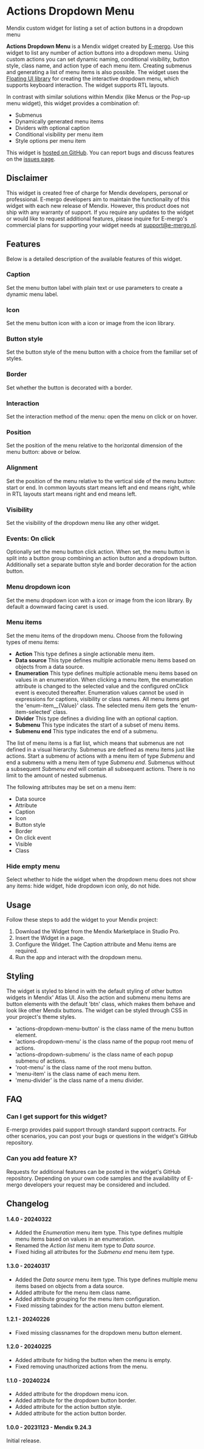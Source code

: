 # Actions Dropdown Menu

Mendix custom widget for listing a set of action buttons in a dropdown menu

**Actions Dropdown Menu** is a Mendix widget created by [E-mergo](https://www.e-mergo.nl). Use this widget to list any number of action buttons into a dropdown menu. Using custom actions you can set dynamic naming, conditional visibility, button style, class name, and action type of each menu item. Creating submenus and generating a list of menu items is also possible. The widget uses the [Floating UI library](https://floating-ui.com/) for creating the interactive dropdown menu, which supports keyboard interaction. The widget supports RTL layouts.

In contrast with similar solutions within Mendix (like Menus or the Pop-up menu widget), this widget provides a combination of:

-   Submenus
-   Dynamically generated menu items
-   Dividers with optional caption
-   Conditional visibility per menu item
-   Style options per menu item

This widget is [hosted on GitHub](https://github.com/e-mergo/mx-emergo-actions-dropdown-menu). You can report bugs and discuss features on the [issues page](https://github.com/e-mergo/mx-emergo-actions-dropdown-menu/issues).

## Disclaimer

This widget is created free of charge for Mendix developers, personal or professional. E-mergo developers aim to maintain the functionality of this widget with each new release of Mendix. However, this product does not ship with any warranty of support. If you require any updates to the widget or would like to request additional features, please inquire for E-mergo's commercial plans for supporting your widget needs at support@e-mergo.nl.

## Features

Below is a detailed description of the available features of this widget.

### Caption

Set the menu button label with plain text or use parameters to create a dynamic menu label.

### Icon

Set the menu button icon with a icon or image from the icon library.

### Button style

Set the button style of the menu button with a choice from the familiar set of styles.

### Border

Set whether the button is decorated with a border.

### Interaction

Set the interaction method of the menu: open the menu on click or on hover.

### Position

Set the position of the menu relative to the horizontal dimension of the menu button: above or below.

### Alignment

Set the position of the menu relative to the vertical side of the menu button: start or end. In common layouts start means left and end means right, while in RTL layouts start means right and end means left.

### Visibility

Set the visibility of the dropdown menu like any other widget.

### Events: On click

Optionally set the menu button click action. When set, the menu button is split into a button group combining an action button and a dropdown button. Additionally set a separate button style and border decoration for the action button.

### Menu dropdown icon

Set the menu dropdown icon with a icon or image from the icon library. By default a downward facing caret is used.

### Menu items

Set the menu items of the dropdown menu. Choose from the following types of menu items:

-   **Action** This type defines a single actionable menu item.
-   **Data source** This type defines multiple actionable menu items based on objects from a data source.
-   **Enumeration** This type defines multiple actionable menu items based on values in an enumeration. When clicking a menu item, the enumeration attribute is changed to the selected value and the configured onClick event is executed thereafter. Enumeration values cannot be used in expressions for captions, visibility or class names. All menu items get the 'enum-item__{Value}' class. The selected menu item gets the 'enum-item-selected' class.
-   **Divider** This type defines a dividing line with an optional caption.
-   **Submenu** This type indicates the start of a subset of menu items.
-   **Submenu end** This type indicates the end of a submenu.

The list of menu items is a flat list, which means that submenus are not defined in a visual hierarchy. Submenus are defined as menu items just like actions. Start a submenu of actions with a menu item of type _Submenu_ and end a submenu with a menu item of type _Submenu end_. Submenus without a subsequent _Submenu end_ will contain all subsequent actions. There is no limit to the amount of nested submenus.

The following attributes may be set on a menu item:

-   Data source
-   Attribute
-   Caption
-   Icon
-   Button style
-   Border
-   On click event
-   Visible
-   Class

### Hide empty menu

Select whether to hide the widget when the dropdown menu does not show any items: hide widget, hide dropdown icon only, do not hide.

## Usage

Follow these steps to add the widget to your Mendix project:

1. Download the Widget from the Mendix Marketplace in Studio Pro.
2. Insert the Widget in a page.
3. Configure the Widget. The Caption attribute and Menu items are required.
4. Run the app and interact with the dropdown menu.

## Styling

The widget is styled to blend in with the default styling of other button widgets in Mendix' Atlas UI. Also the action and submenu menu items are button elements with the default 'btn' class, which makes them behave and look like other Mendix buttons. The widget can be styled through CSS in your project's theme styles.

-   'actions-dropdown-menu-button' is the class name of the menu button element.
-   'actions-dropdown-menu' is the class name of the popup root menu of actions.
-   'actions-dropdown-submenu' is the class name of each popup submenu of actions.
-   'root-menu' is the class name of the root menu button.
-   'menu-item' is the class name of each menu item.
-   'menu-divider' is the class name of a menu divider.

## FAQ

### Can I get support for this widget?

E-mergo provides paid support through standard support contracts. For other scenarios, you can post your bugs or questions in the widget's GitHub repository.

### Can you add feature X?

Requests for additional features can be posted in the widget's GitHub repository. Depending on your own code samples and the availability of E-mergo developers your request may be considered and included.

## Changelog

#### 1.4.0 - 20240322

-   Added the _Enumeration_ menu item type. This type defines multiple menu items based on values in an enumeration.
-   Renamed the _Action list_ menu item type to _Data source_.
-   Fixed hiding all attributes for the _Submenu end_ menu item type.

#### 1.3.0 - 20240317

-   Added the _Data source_ menu item type. This type defines multiple menu items based on objects from a data source.
-   Added attribute for the menu item class name.
-   Added attribute grouping for the menu item configuration.
-   Fixed missing tabindex for the action menu button element.

#### 1.2.1 - 20240226

-   Fixed missing classnames for the dropdown menu button element.

#### 1.2.0 - 20240225

-   Added attribute for hiding the button when the menu is empty.
-   Fixed removing unauthorized actions from the menu.

#### 1.1.0 - 20240224

-   Added attribute for the dropdown menu icon.
-   Added attribute for the dropdown button border.
-   Added attribute for the action button style.
-   Added attribute for the action button border.

#### 1.0.0 - 20231123 - Mendix 9.24.3

Initial release.
